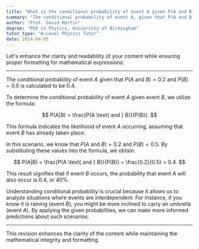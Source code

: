 ```yaml
---
title: "What is the conditional probability of event A given P(A and B) = 0.2 and P(B) = 0.5?"
summary: "The conditional probability of event A, given that P(A and B) is 0.2 and P(B) is 0.5, is calculated to be 0.4."
author: "Prof. David Martin"
degree: "PhD in Physics, University of Birmingham"
tutor_type: "A-Level Physics Tutor"
date: 2024-04-05
---
```


Let's enhance the clarity and readability of your content while ensuring proper formatting for mathematical expressions:

---

The conditional probability of event $A$ given that $P(A \text{ and } B) = 0.2$ and $P(B) = 0.5$ is calculated to be $0.4$.

To determine the conditional probability of event $A$ given event $B$, we utilize the formula:

$$
P(A|B) = \frac{P(A \text{ and } B)}{P(B)}.
$$

This formula indicates the likelihood of event $A$ occurring, assuming that event $B$ has already taken place.

In this scenario, we know that $P(A \text{ and } B) = 0.2$ and $P(B) = 0.5$. By substituting these values into the formula, we obtain:

$$
P(A|B) = \frac{P(A \text{ and } B)}{P(B)} = \frac{0.2}{0.5} = 0.4.
$$

This result signifies that if event $B$ occurs, the probability that event $A$ will also occur is $0.4$, or $40\%$.

Understanding conditional probability is crucial because it allows us to analyze situations where events are interdependent. For instance, if you know it is raining (event $B$), you might be more inclined to carry an umbrella (event $A$). By applying the given probabilities, we can make more informed predictions about such scenarios.

--- 

This revision enhances the clarity of the content while maintaining the mathematical integrity and formatting.
    